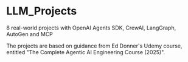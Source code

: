 # LLM_Projects
8 real-world projects with OpenAI Agents SDK, CrewAI, LangGraph, AutoGen and MCP

The projects are based on guidance from Ed Donner's Udemy course, entitled "The Complete Agentic AI Engineering Course (2025)".
